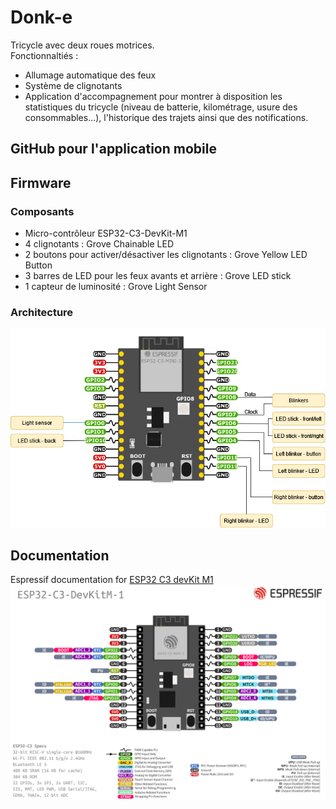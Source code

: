 # Donk-e
Tricycle avec deux roues motrices.  
Fonctionnaltiés : 
- Allumage automatique des feux
- Système de clignotants
- Application d'accompagnement pour montrer à disposition les statistiques du tricycle (niveau de batterie, kilométrage, usure des consommables...), l'historique des trajets ainsi que des notifications.

## GitHub pour l'application mobile

## Firmware
### Composants
- Micro-contrôleur ESP32-C3-DevKit-M1
- 4 clignotants : Grove Chainable LED
- 2 boutons pour activer/désactiver les clignotants : Grove Yellow LED Button
- 3 barres de LED pour les feux avants et arrière : Grove LED stick
- 1 capteur de luminosité : Grove Light Sensor

### Architecture
![Architecture](https://github.com/I-Badier/4I4U-Team-1/blob/main/Pictures/archiElec.jpg)

## Documentation
Espressif documentation for [ESP32 C3 devKit M1](https://docs.espressif.com/projects/esp-idf/en/latest/esp32c3/hw-reference/esp32c3/user-guide-devkitm-1.html)  
![Pinout](https://github.com/I-Badier/4I4U-Team-1/blob/main/Pictures/pinout-esp32-c3-devkit-m1.jpg)
